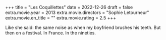 +++
title = "Les Coquillettes"
date = 2022-12-26
draft = false
extra.movie.year = 2013
extra.movie.directors = "Sophie Letourneur"
extra.movie.en_title = ""
extra.movie.rating = 2.5
+++

Like she said: the same noise as when my boyfriend brushes his teeth. But then on a festival. In France. In the nineties.<!-- more -->